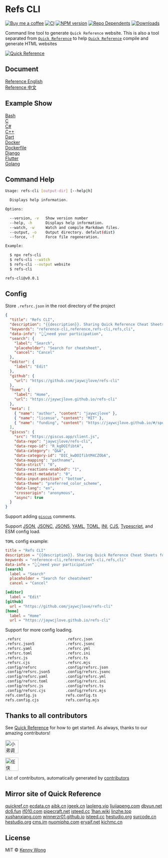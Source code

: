 Refs CLI
===

<!--rehype:ignore:start-->
[![Buy me a coffee](https://img.shields.io/badge/Buy%20me%20a%20coffee-048754?logo=buymeacoffee)](https://jaywcjlove.github.io/#/sponsor)
[![CI](https://github.com/jaywcjlove/refs-cli/actions/workflows/ci.yml/badge.svg)](https://github.com/jaywcjlove/refs-cli/actions/workflows/ci.yml)
[![NPM version](https://img.shields.io/npm/v/refs-cli.svg?style=flat)](https://npmjs.org/package/refs-cli)
[![Repo Dependents](https://badgen.net/github/dependents-repo/jaywcjlove/refs-cli)](https://github.com/jaywcjlove/refs-cli/network/dependents)
[![Downloads](https://img.shields.io/npm/dm/refs-cli.svg?style=flat)](https://www.npmjs.com/package/refs-cli)
<!--rehype:ignore:end-->

Command line tool to generate `Quick Reference` website. This is also a tool separated from [`Quick Reference`](https://jaywcjlove.github.io/reference) to help [`Quick Reference`](https://jaywcjlove.github.io/reference) compile and generate HTML websites

<!--rehype:ignore:start-->
[![Quick Reference](https://user-images.githubusercontent.com/1680273/201931931-d8559417-0a15-46af-a009-ec1e56e5b778.png)](https://jaywcjlove.github.io/reference)
<!--rehype:ignore:end-->

## Document

[Reference English](./docs/quickreference.md)<!--rehype:style=background: rgb(92 107 192);&class=contributing&data-info=👆See what's missing?-->   
[Reference 中文](https://jaywcjlove.github.io/reference/docs/quickreference.html)<!--rehype:style=background: rgb(139 170 229);&class=contributing-->   
<!--rehype:class=home-card-->

## Example Show

[Bash](https://jaywcjlove.github.io/reference/docs/bash.html)<!--rehype:style=background: rgb(72 143 223);-->  
[C](https://jaywcjlove.github.io/reference/docs/c.html)<!--rehype:style=background: rgb(92 107 192);-->  
[C#](https://jaywcjlove.github.io/reference/docs/cs.html)<!--rehype:style=background: rgb(6 147 13);&class=contributing-->  
[C++](https://jaywcjlove.github.io/reference/docs/cpp.html)<!--rehype:style=background: rgb(6 147 13);&class=contributing-->  
[Dart](https://jaywcjlove.github.io/reference/docs/dart.html)<!--rehype:style=background: rgb(64 196 255);-->  
[Docker](https://jaywcjlove.github.io/reference/docs/docker.html)<!--rehype:style=background: rgb(72 143 223);-->  
[Dockerfile](https://jaywcjlove.github.io/reference/docs/dockerfile.html)<!--rehype:style=background: rgb(0 72 153);&class=tag&data-lang=Docker-->  
[Django](https://jaywcjlove.github.io/reference/docs/djiango.html)<!--rehype:style=background: rgb(12 75 51);&class=contributing tag&data-lang=Python-->  
[Flutter](https://jaywcjlove.github.io/reference/docs/flutter.html)<!--rehype:style=background-image: linear-gradient(to left, rgba(236 72 153 / var(\-\-bg\-opacity)), rgba(167 139 250 / var(\-\-bg\-opacity)));&class=contributing tag&data-lang=Dart-->  
[Golang](https://jaywcjlove.github.io/reference/docs/golang.html)<!--rehype:style=background-image: linear-gradient(to left, rgba(74 222 128 / var(\-\-bg\-opacity)), rgba(59 130 246 / var(\-\-bg\-opacity)));-->  
<!--rehype:class=home-card-->

<!--rehype:ignore:start-->
## Command Help

```bash
Usage: refs-cli [output-dir] [--help|h]

  Displays help information.

Options:

  --version, -v   Show version number
  --help, -h      Displays help information.
  --watch, -w     Watch and compile Markdown files.
  --output, -o    Output directory. defalut(dist)
  --force, -f     Force file regeneration.

Example:

  $ npx refs-cli
  $ refs-cli --watch
  $ refs-cli --output website
  $ refs-cli

refs-cli@v0.0.1
```

## Config

Store `.refsrc.json` in the root directory of the project

```json
{
  "title": "Refs CLI",
  "description": "{{description}}. Sharing Quick Reference Cheat Sheets for Developers",
  "keywords": "reference-cli,reference,refs-cli,refs,cli",
  "data-info": "👆👆need your participation",
  "search": {
    "label": "Search",
    "placeholder": "Search for cheatsheet",
    "cancel": "Cancel"
  },
  "editor": {
    "label": "Edit"
  },
  "github": {
    "url": "https://github.com/jaywcjlove/refs-cli"
  },
  "home": {
    "label": "Home",
    "url": "https://jaywcjlove.github.io/refs-cli"
  },
  "meta": [
    { "name": "author", "content": "jaywcjlove" },
    { "name": "license", "content": "MIT" },
    { "name": "funding", "content": "https://jaywcjlove.github.io/#/sponsor" }
  ],
  "giscus": {
    "src": "https://giscus.app/client.js",
    "data-repo": "jaywcjlove/refs-cli",
    "data-repo-id": "R_kgDOIfibtA",
    "data-category": "Q&A",
    "data-category-id": "DIC_kwDOIfibtM4CZObA",
    "data-mapping": "pathname",
    "data-strict": "0",
    "data-reactions-enabled": "1",
    "data-emit-metadata": "0",
    "data-input-position": "bottom",
    "data-theme": "preferred_color_scheme",
    "data-lang": "en",
    "crossorigin": "anonymous",
    "async": true
  }
}
```

Support adding [`giscus`](https://giscus.app) comments.

Support [JSON](https://www.json.org), [JSONC](https://github.com/microsoft/node-jsonc-parser), [JSON5](https://json5.org/), [YAML](https://yaml.org/), [TOML](https://toml.io), [INI](https://en.wikipedia.org/wiki/INI_file), [CJS](http://www.commonjs.org), [Typescript](https://www.typescriptlang.org/), and ESM config load.

`TOML` config example:

```toml
title = "Refs CLI"
description = "{{description}}. Sharing Quick Reference Cheat Sheets for Developers"
keywords = "reference-cli,reference,refs-cli,refs,cli"
data-info = "👆👆need your participation"
[search]
  label = "Search"
  placeholder = "Search for cheatsheet"
  cancel = "Cancel"

[editor]
  label = "Edit"
[github]
  url = "https://github.com/jaywcjlove/refs-cli"
[home]
  label = "Home"
  url = "https://jaywcjlove.github.io/refs-cli"
```

Support for more config loading.

```bash
.refsrc                    .refsrc.json
.refsrc.json5              .refsrc.jsonc
.refsrc.yaml               .refsrc.yml
.refsrc.toml               .refsrc.ini
.refsrc.js                 .refsrc.ts
.refsrc.cjs                .refsrc.mjs
.config/refsrc             .config/refsrc.json
.config/refsrc.json5       .config/refsrc.jsonc
.config/refsrc.yaml        .config/refsrc.yml
.config/refsrc.toml        .config/refsrc.ini
.config/refsrc.js          .config/refsrc.ts
.config/refsrc.cjs         .config/refsrc.mjs
refs.config.js             refs.config.ts
refs.config.cjs            refs.config.mjs
```
<!--rehype:ignore:end-->

## Thanks to all contributors
<!--rehype:wrap-style=text-align: center;max-width: 650px;margin: 0 auto;&class=home-title-reset-->

See [Quick Reference](./docs/quickreference.md) for how to get started. As always, thanks to our amazing contributors!
<!--rehype:style=padding-bottom:1rem;-->

<!--GAMFC--><a href="https://github.com/jaywcjlove" title="小弟调调"><img src="https://avatars.githubusercontent.com/u/1680273?v=4" width="42;" alt="小弟调调"/></a>
<a href="https://github.com/renxia" title="任侠"><img src="https://avatars.githubusercontent.com/u/2276421?v=4" width="42;" alt="任侠"/></a><!--GAMFC-END-->

List of contributors, automatically generated by [contributors](https://github.com/jaywcjlove/github-action-contributors)
<!--rehype:style=padding-top:1rem;-->

## Mirror site of Quick Reference
<!--rehype:wrap-style=text-align: center;max-width: 650px;margin: 0 auto;&class=home-title-reset-->

[quickref.cn](https://quickref.cn)<!--rehype:target=_blank-->
[ecdata.cn](http://ref.ecdata.cn)<!--rehype:target=_blank-->
[aibk.cn](https://quickref.aibk.cn)<!--rehype:target=_blank-->
[jgeek.cn](http://reference.jgeek.cn/)<!--rehype:target=_blank-->
[laoleng.vip](http://bbs.laoleng.vip/reference/)<!--rehype:target=_blank-->
[liujiapeng.com](https://www.liujiapeng.com/)<!--rehype:target=_blank-->
[dbyun.net](https://www.dbyun.net/reference/index.html)<!--rehype:target=_blank-->
[dc6.fun](https://dc6.fun/reference/)<!--rehype:target=_blank-->
[if010.com](https://quickref.if010.com/)<!--rehype:target=_blank-->
[pipecraft.net](https://quickref.pipecraft.net/)<!--rehype:target=_blank&class=contributing&data-info=👆需要梯子-->
[isteed.cc](https://ref.isteed.cc/)<!--rehype:target=_blank-->
[1han.wiki](https://code.1han.wiki/)<!--rehype:target=_blank-->
[linzhe.top](https://linzhe.top/)<!--rehype:target=_blank-->
[xushanxiang.com](https://xushanxiang.com/ref/)<!--rehype:target=_blank-->
[winnerzr01.github.io](https://winnerzr01.github.io/Quick-Reference/index.html)<!--rehype:target=_blank&class=contributing&data-info=👆需要梯子-->
[isteed.cc](https://ref.isteed.cc/)<!--rehype:target=_blank-->
[hestudio.org](https://quickref.hestudio.org)<!--rehype:target=_blank-->
[surcode.cn](https://ref.surcode.cn)<!--rehype:target=_blank-->
[hestudio.org](https://quickref.hestudio.org)<!--rehype:target=_blank-->
[cms.im](https://quickref.cms.im/)<!--rehype:target=_blank-->
[nuomiphp.com](https://reference.tool.nuomiphp.com/)<!--rehype:target=_blank-->
[eryajf.net](https://ref.eryajf.net/)<!--rehype:target=_blank&class=contributing&data-info=👆每天自动同步-->
[kjchmc.cn](https://ref.kjchmc.cn/)<!--rehype:target=_blank&class=contributing&data-info=👆实时同步，自动切换国内外节点-->
<!--rehype:class=home-card home-links-->


<!--rehype:ignore:start-->
## License

MIT © [Kenny Wong](https://github.com/jaywcjlove)
<!--rehype:ignore:end-->
